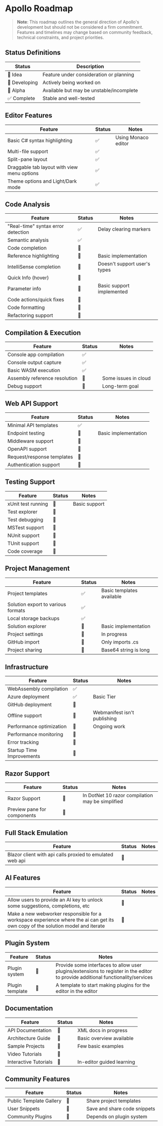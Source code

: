# Apollo Roadmap

> **Note**: This roadmap outlines the general direction of Apollo's development but should not be considered a firm commitment. Features and timelines may change based on community feedback, technical constraints, and project priorities.

## Status Definitions

| Status | Description |
|--------|-------------|
| 💭 Idea | Feature under consideration or planning |
| 🚧 Developing | Actively being worked on |
| 🧪 Alpha | Available but may be unstable/incomplete |
| ✅ Complete | Stable and well-tested |

## Editor Features

| Feature | Status | Notes |
|---------|--------|-------|
| Basic C# syntax highlighting | ✅ | Using Monaco editor |
| Multi-file support | ✅ | |
| Split-pane layout | ✅ | |
| Draggable tab layout with view menu options | ✅ | |
| Theme options and Light/Dark mode | ✅ | |

## Code Analysis

| Feature | Status | Notes |
|---------|--------|-------|
| "Real-time" syntax error detection | ✅ | Delay clearing markers |
| Semantic analysis | ✅ | |
| Code completion | 🧪 | |
| Reference highlighting | 🧪 | Basic implementation |
| IntelliSense completion | 🧪 | Doesn't support user's types |
| Quick Info (hover) | 🧪 | |
| Parameter info | 🧪 | Basic support implemented |
| Code actions/quick fixes | 💭 | |
| Code formatting | 💭 | |
| Refactoring support | 💭 | |

## Compilation & Execution

| Feature | Status | Notes |
|---------|--------|-------|
| Console app compilation | ✅ | |
| Console output capture | ✅ | |
| Basic WASM execution | ✅ | |
| Assembly reference resolution | 🧪 | Some issues in cloud |
| Debug support | 💭 | Long-term goal |

## Web API Support

| Feature | Status | Notes |
|---------|--------|-------|
| Minimal API templates | ✅ | |
| Endpoint testing | 🧪 | Basic implementation |
| Middleware support | 💭 | |
| OpenAPI support | 💭 | |
| Request/response templates | 💭 | |
| Authentication support | 💭 | |

## Testing Support

| Feature | Status | Notes |
|---------|--------|-------|
| xUnit test running | 🧪 | Basic support |
| Test explorer | 🧪 | |
| Test debugging | 💭 | |
| MSTest support | 💭 | |
| NUnit support | 💭 | |
| TUnit support | 💭 | |
| Code coverage | 💭 | |

## Project Management

| Feature | Status | Notes |
|---------|--------|-------|
| Project templates | ✅ | Basic templates available |
| Solution export to various formats | ✅ | |
| Local storage backups | ✅ | |
| Solution explorer | 🧪 | Basic implementation |
| Project settings | 🚧 | In progress |
| GitHub import | 🧪 | Only imports .cs |
| Project sharing | 🧪 | Base64 string is long |

## Infrastructure

| Feature | Status | Notes |
|---------|--------|-------|
| WebAssembly compilation | ✅ | |
| Azure deployment | ✅ | Basic Tier |
| GitHub deployment | 💭 | |
| Offline support | 🚧 | Webmanifest isn't publishing |
| Performance optimization | 🚧 | Ongoing work |
| Performance monitoring | 💭 | |
| Error tracking | 💭 | |
| Startup Time Improvements | 💭 | |

## Razor Support
| Feature | Status | Notes |
|---------|--------|-------|
| Razor Support | 💭 | In DotNet 10 razor compilation may be simplified
| Preview pane for components | 💭 | |

## Full Stack Emulation
| Feature | Status | Notes |
|---------|--------|-------|
| Blazor client with api calls proxied to emulated web api | 💭 | |

## AI Features
| Feature | Status | Notes |
|---------|--------|-------|
| Allow users to provide an AI key to unlock some suggestions, completions, etc | 💭 | |
| Make a new webworker responsible for a workspace experience where the ai can get its own copy of the solution model and iterate | 💭 | |


## Plugin System
| Feature | Status | Notes |
|---------|--------|-------|
| Plugin system | 💭 | Provide some interfaces to allow user plugins/extensions to register in the editor to provide additional functionality/services |
| Plugin template | 💭 | A template to start making plugins for the editor in the editor

## Documentation
| Feature | Status | Notes |
|---------|--------|-------|
| API Documentation | 🚧 | XML docs in progress |
| Architecture Guide | 🧪 | Basic overview available |
| Sample Projects | 🧪 | Few basic examples |
| Video Tutorials | 💭 | |
| Interactive Tutorials | 💭 | In-editor guided learning |

## Community Features
| Feature | Status | Notes |
|---------|--------|-------|
| Public Template Gallery | 💭 | Share project templates |
| User Snippets | 💭 | Save and share code snippets |
| Community Plugins | 💭 | Depends on plugin system |
